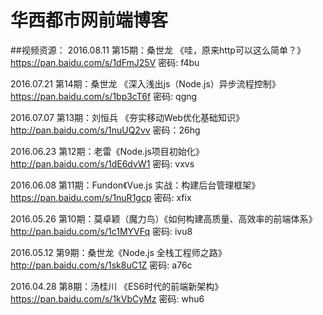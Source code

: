 # 华西都市网前端博客
##视频资源：
2016.08.11 第15期：桑世龙 《哇，原来http可以这么简单？》
https://pan.baidu.com/s/1dFmJ25V 密码: f4bu
 
2016.07.21 第14期：桑世龙 《深入浅出js（Node.js）异步流程控制》 
https://pan.baidu.com/s/1bp3cT6f 密码: qgng

2016.07.07 第13期：刘恒兵 《夯实移动Web优化基础知识》
http://pan.baidu.com/s/1nuUQ2vv 密码：26hg
 
2016.06.23 第12期：老雷《Node.js项目初始化》 
http://pan.baidu.com/s/1dE6dvW1 密码: vxvs

2016.06.08 第11期：Fundon《Vue.js 实战：构建后台管理框架》 
https://pan.baidu.com/s/1nuR1gcp 密码: xfix


2016.05.26 第10期：莫卓颖（魔力鸟）《如何构建高质量、高效率的前端体系》 
http://pan.baidu.com/s/1c1MYVFq 密码: ivu8

2016.05.12 第9期：桑世龙《Node.js 全栈工程师之路》 
http://pan.baidu.com/s/1sk8uC1Z 密码: a76c

2016.04.28 第8期：汤桂川 《ES6时代的前端新架构》  
https://pan.baidu.com/s/1kVbCyMz 密码: whu6

